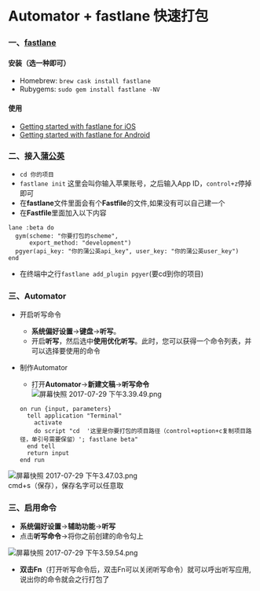 # Automator + fastlane 快速打包


### 一、[fastlane](https://github.com/fastlane/fastlane)

#### 安装（选一种即可）
* Homebrew: `brew cask install fastlane`
* Rubygems: `sudo gem install fastlane -NV`

#### 使用
* [Getting started with fastlane for iOS](https://docs.fastlane.tools/getting-started/ios/setup/)
* [Getting started with fastlane for Android](https://docs.fastlane.tools/getting-started/android/setup/)


### 二、接入[蒲公英](https://www.pgyer.com/doc/view/fastlane)
* `cd 你的项目`
* `fastlane init` 这里会叫你输入苹果账号，之后输入App ID，`control+z`停掉即可
* 在**fastlane**文件里面会有个**Fastfile**的文件,如果没有可以自己建一个
* 在**Fastfile**里面加入以下内容
```
lane :beta do
  gym(scheme: "你要打包的scheme",
      export_method: "development")
  pgyer(api_key: "你的蒲公英api_key", user_key: "你的蒲公英user_key")
end
```
* 在终端中之行`fastlane add_plugin pgyer`(要cd到你的项目)

### 三、Automator
* 开启听写命令
  * **系统偏好设置**->**键盘**->**听写**。
  * 开启**听写**，然后选中**使用优化听写**。此时，您可以获得一个命令列表，并可以选择要使用的命令
* 制作Automator
  * 打开**Automator**->**新建文稿**->**听写命令**
![屏幕快照 2017-07-29 下午3.39.49.png](http://upload-images.jianshu.io/upload_images/2567136-c1d1573afedd6489.png?imageMogr2/auto-orient/strip%7CimageView2/2/w/1240)

  ```
  on run {input, parameters}
    tell application "Terminal"
      activate
      do script "cd  '这里是你要打包的项目路径（control+option+c复制项目路径，单引号需要保留）'; fastlane beta"
    end tell
    return input
  end run
  ```

![屏幕快照 2017-07-29 下午3.47.03.png](http://upload-images.jianshu.io/upload_images/2567136-f8b664a1efae1475.png?imageMogr2/auto-orient/strip%7CimageView2/2/w/1240)  
cmd+s（保存），保存名字可以任意取

### 三、启用命令

  * **系统偏好设置**->**辅助功能**->**听写**
 * 点击**听写命令**->将你之前创建的命令勾上



![屏幕快照 2017-07-29 下午3.59.54.png](http://upload-images.jianshu.io/upload_images/2567136-314330f6824c3402.png?imageMogr2/auto-orient/strip%7CimageView2/2/w/1240)
* **双击Fn**（打开听写命令后，双击Fn可以关闭听写命令）就可以呼出听写应用,说出你的命令就会之行打包了
